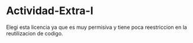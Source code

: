 # Actividad-Extra-I

Elegi esta licencia ya que es muy permisiva y tiene poca reestriccion en la reutilizacion de codigo.
